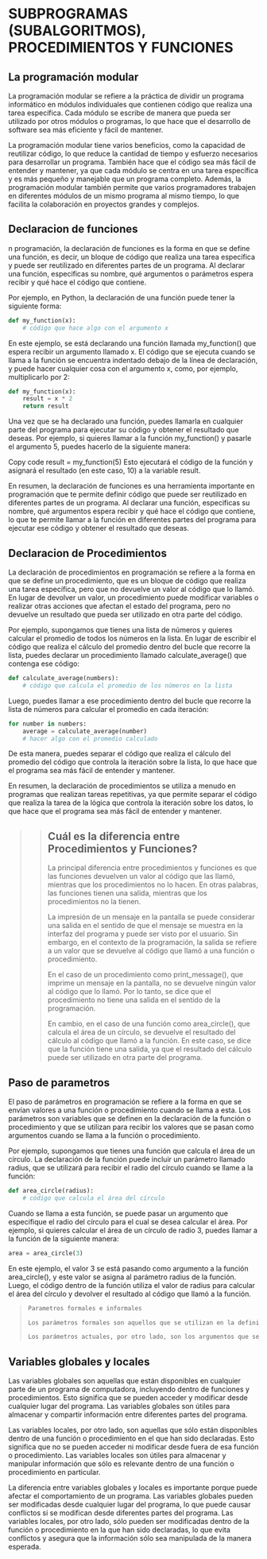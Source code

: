 # SUBPROGRAMAS (SUBALGORITMOS), PROCEDIMIENTOS Y FUNCIONES

## La programación modular

La programación modular se refiere a la práctica de dividir un programa informático en módulos individuales que contienen código que realiza una tarea específica. Cada módulo se escribe de manera que pueda ser utilizado por otros módulos o programas, lo que hace que el desarrollo de software sea más eficiente y fácil de mantener.

La programación modular tiene varios beneficios, como la capacidad de reutilizar código, lo que reduce la cantidad de tiempo y esfuerzo necesarios para desarrollar un programa. También hace que el código sea más fácil de entender y mantener, ya que cada módulo se centra en una tarea específica y es más pequeño y manejable que un programa completo. Además, la programación modular también permite que varios programadores trabajen en diferentes módulos de un mismo programa al mismo tiempo, lo que facilita la colaboración en proyectos grandes y complejos.

## Declaracion de funciones

n programación, la declaración de funciones es la forma en que se define una función, es decir, un bloque de código que realiza una tarea específica y puede ser reutilizado en diferentes partes de un programa. Al declarar una función, especificas su nombre, qué argumentos o parámetros espera recibir y qué hace el código que contiene.

Por ejemplo, en Python, la declaración de una función puede tener la siguiente forma:

```.py
def my_function(x):
    # código que hace algo con el argumento x
```

En este ejemplo, se está declarando una función llamada my_function() que espera recibir un argumento llamado x. El código que se ejecuta cuando se llama a la función se encuentra indentado debajo de la línea de declaración, y puede hacer cualquier cosa con el argumento x, como, por ejemplo, multiplicarlo por 2:

```.py
def my_function(x):
    result = x * 2
    return result
```

Una vez que se ha declarado una función, puedes llamarla en cualquier parte del programa para ejecutar su código y obtener el resultado que deseas. Por ejemplo, si quieres llamar a la función my_function() y pasarle el argumento 5, puedes hacerlo de la siguiente manera:

Copy code
result = my_function(5)
Esto ejecutará el código de la función y asignará el resultado (en este caso, 10) a la variable result.

En resumen, la declaración de funciones es una herramienta importante en programación que te permite definir código que puede ser reutilizado en diferentes partes de un programa. Al declarar una función, especificas su nombre, qué argumentos espera recibir y qué hace el código que contiene, lo que te permite llamar a la función en diferentes partes del programa para ejecutar ese código y obtener el resultado que deseas.

## Declaracion de **Procedimientos**

La declaración de procedimientos en programación se refiere a la forma en que se define un procedimiento, que es un bloque de código que realiza una tarea específica, pero que no devuelve un valor al código que lo llamó. En lugar de devolver un valor, un procedimiento puede modificar variables o realizar otras acciones que afectan el estado del programa, pero no devuelve un resultado que pueda ser utilizado en otra parte del código.

Por ejemplo, supongamos que tienes una lista de números y quieres calcular el promedio de todos los números en la lista. En lugar de escribir el código que realiza el cálculo del promedio dentro del bucle que recorre la lista, puedes declarar un procedimiento llamado calculate_average() que contenga ese código:

```.py
def calculate_average(numbers):
    # código que calcula el promedio de los números en la lista
```

Luego, puedes llamar a ese procedimiento dentro del bucle que recorre la lista de números para calcular el promedio en cada iteración:

```.py
for number in numbers:
    average = calculate_average(number)
    # hacer algo con el promedio calculado
```

De esta manera, puedes separar el código que realiza el cálculo del promedio del código que controla la iteración sobre la lista, lo que hace que el programa sea más fácil de entender y mantener.

En resumen, la declaración de procedimientos se utiliza a menudo en programas que realizan tareas repetitivas, ya que permite separar el código que realiza la tarea de la lógica que controla la iteración sobre los datos, lo que hace que el programa sea más fácil de entender y mantener.

>>## Cuál es la diferencia entre Procedimientos y Funciones?
>>
>>La principal diferencia entre procedimientos y funciones es que las funciones devuelven un valor al código que las llamó, mientras que los procedimientos no lo hacen. En otras palabras, las funciones tienen una salida, mientras que los procedimientos no la tienen.
>>
>>La impresión de un mensaje en la pantalla se puede considerar una salida en el sentido de que el mensaje se muestra en la interfaz del programa y puede ser visto por el usuario. Sin embargo, en el contexto de la programación, la salida se refiere a un valor que se devuelve al código que llamó a una función o procedimiento.
>>
>>En el caso de un procedimiento como print_message(), que imprime un mensaje en la pantalla, no se devuelve ningún valor al código que lo llamó. Por lo tanto, se dice que el procedimiento no tiene una salida en el sentido de la programación.
>>
>>En cambio, en el caso de una función como area_circle(), que calcula el área de un círculo, se devuelve el resultado del cálculo al código que llamó a la función. En este caso, se dice que la función tiene una salida, ya que el resultado del cálculo puede ser utilizado en otra parte del programa.

## Paso de parametros

El paso de parámetros en programación se refiere a la forma en que se envían valores a una función o procedimiento cuando se llama a esta. Los parámetros son variables que se definen en la declaración de la función o procedimiento y que se utilizan para recibir los valores que se pasan como argumentos cuando se llama a la función o procedimiento.

Por ejemplo, supongamos que tienes una función que calcula el área de un círculo. La declaración de la función puede incluir un parámetro llamado radius, que se utilizará para recibir el radio del círculo cuando se llame a la función:

```.py
def area_circle(radius):
    # código que calcula el área del círculo
```

Cuando se llama a esta función, se puede pasar un argumento que especifique el radio del círculo para el cual se desea calcular el área. Por ejemplo, si quieres calcular el área de un círculo de radio 3, puedes llamar a la función de la siguiente manera:

```.py
area = area_circle(3)
```

En este ejemplo, el valor 3 se está pasando como argumento a la función area_circle(), y este valor se asigna al parámetro radius de la función. Luego, el código dentro de la función utiliza el valor de radius para calcular el área del círculo y devolver el resultado al código que llamó a la función.

>```.md
> Parametros formales e informales
>
>Los parámetros formales son aquellos que se utilizan en la definición de una función o procedimiento y que representan las variables que recibirán los valores que se envíen a la función o procedimiento. Por ejemplo, si una función tiene dos parámetros formales llamados x y y, entonces cuando se llame a esa función se deberán proporcionar dos argumentos que serán asignados a los parámetros formales x y y.
>
>Los parámetros actuales, por otro lado, son los argumentos que se envían a una función o procedimiento cuando se llama a esta. Por ejemplo, si se llama a la función mencionada anteriormente con dos argumentos 3 y 5, entonces los parámetros actuales serán 3 y 5 y estos valores serán asignados a los parámetros formales x y y dentro de la función.
>```

## Variables globales y locales

Las variables globales son aquellas que están disponibles en cualquier parte de un programa de computadora, incluyendo dentro de funciones y procedimientos. Esto significa que se pueden acceder y modificar desde cualquier lugar del programa. Las variables globales son útiles para almacenar y compartir información entre diferentes partes del programa.

Las variables locales, por otro lado, son aquellas que sólo están disponibles dentro de una función o procedimiento en el que han sido declaradas. Esto significa que no se pueden acceder ni modificar desde fuera de esa función o procedimiento. Las variables locales son útiles para almacenar y manipular información que sólo es relevante dentro de una función o procedimiento en particular.

La diferencia entre variables globales y locales es importante porque puede afectar el comportamiento de un programa. Las variables globales pueden ser modificadas desde cualquier lugar del programa, lo que puede causar conflictos si se modifican desde diferentes partes del programa. Las variables locales, por otro lado, sólo pueden ser modificadas dentro de la función o procedimiento en la que han sido declaradas, lo que evita conflictos y asegura que la información sólo sea manipulada de la manera esperada.
